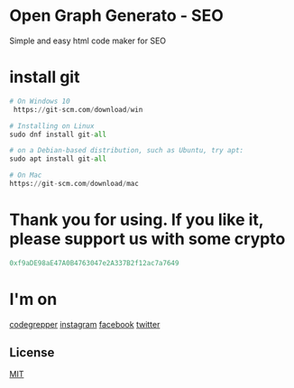 # Open Graph Generato - SEO
Simple and easy html code maker for SEO

# install git

```python
# On Windows 10 
 https://git-scm.com/download/win

# Installing on Linux
sudo dnf install git-all

# on a Debian-based distribution, such as Ubuntu, try apt:
sudo apt install git-all

# On Mac
https://git-scm.com/download/mac
```


# Thank you for using. If you like it, please support us with some crypto
```python
0xf9aDE98aE47A0B4763047e2A337B2f12ac7a7649
```

# I'm on
[codegrepper](https://www.codegrepper.com/profile/samer-saeid)
[instagram](https://www.instagram.com/samerthehariri/)
[facebook](https://www.facebook.com/samerthehariri)
[twitter](https://twitter.com/SAMERTHEHARIRI)


## License
[MIT](https://choosealicense.com/licenses/mit/)
